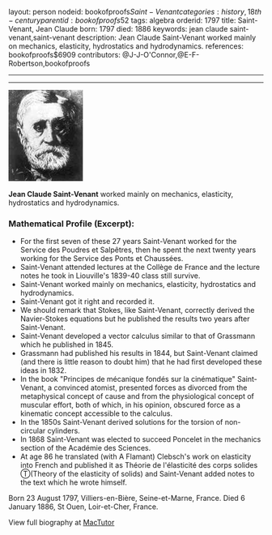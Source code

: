 layout: person
nodeid: bookofproofs$Saint-Venant
categories: history,18th-century
parentid: bookofproofs$52
tags: algebra
orderid: 1797
title: Saint-Venant, Jean Claude
born: 1797
died: 1886
keywords: jean claude saint-venant,saint-venant
description: Jean Claude Saint-Venant worked mainly on mechanics, elasticity, hydrostatics and hydrodynamics.
references: bookofproofs$6909
contributors: @J-J-O'Connor,@E-F-Robertson,bookofproofs

---



---

![Saint-Venant.jpg](https://github.com/bookofproofs/bookofproofs.github.io/blob/main/_sources/_assets/images/portraits/Saint-Venant.jpg?raw=true)

**Jean Claude Saint-Venant** worked mainly on mechanics, elasticity, hydrostatics and hydrodynamics.

### Mathematical Profile (Excerpt):
* For the first seven of these 27 years Saint-Venant worked for the Service des Poudres et Salpêtres, then he spent the next twenty years working for the Service des Ponts et Chaussées.
* Saint-Venant attended lectures at the Collège de France and the lecture notes he took in Liouville's 1839-40 class still survive.
* Saint-Venant worked mainly on mechanics, elasticity, hydrostatics and hydrodynamics.
* Saint-Venant got it right and recorded it.
* We should remark that Stokes, like Saint-Venant, correctly derived the Navier-Stokes equations but he published the results two years after Saint-Venant.
* Saint-Venant developed a vector calculus similar to that of Grassmann which he published in 1845.
* Grassmann had published his results in 1844, but Saint-Venant claimed (and there is little reason to doubt him) that he had first developed these ideas in 1832.
* In the book "Principes de mécanique fondés sur la cinématique" Saint-Venant, a convinced atomist, presented forces as divorced from the metaphysical concept of cause and from the physiological concept of muscular effort, both of which, in his opinion, obscured force as a kinematic concept accessible to the calculus.
* In the 1850s Saint-Venant derived solutions for the torsion of non-circular cylinders.
* In 1868 Saint-Venant was elected to succeed Poncelet in the mechanics section of the Académie des Sciences.
* At age 86 he translated (with A Flamant) Clebsch's work on elasticity into French and published it as Théorie de l'élasticité des corps solides Ⓣ(Theory of the elasticity of solids) and Saint-Venant added notes to the text which he wrote himself.

Born 23 August 1797, Villiers-en-Bière, Seine-et-Marne, France. Died 6 January 1886, St Ouen, Loir-et-Cher, France.

View full biography at [MacTutor](https://mathshistory.st-andrews.ac.uk/Biographies/Saint-Venant/)
